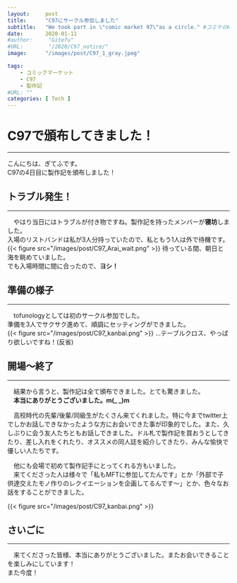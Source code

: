 ```yaml
---
layout:     post
title:      "C97にサークル参加しました"
subtitle:   "We took part in \"comic market 97\"as a circle." #コミケのHP上だとサークルはcircleだったのでそのまま
date:       2020-01-11
#author:     "Gitefu"
#URL:        "/2020/C97_notice/"
image:      "/images/post/C97_1_gray.jpeg"

tags:
    - コミックマーケット
    - C97
    - 製作記
#URL: ""
categories: [ Tech ]
---
```


# C97で頒布してきました！
*****
こんにちは、ぎてふです。<br>
C97の4日目に製作記を頒布しました！<br>


## トラブル発生！
*****
　やはり当日にはトラブルが付き物ですね。製作記を持ったメンバーが**寝坊**しました。<br>
入場のリストバンドは私が3人分持っていたので、私ともう1人は外で待機です。
{{< figure src="/images/post/C97_Arai_wait.png" >}}
待っている間、朝日と海を眺めていました。<br>
でも入場時間に間に合ったので、**ヨシ！**<br>


## 準備の様子
*****
　tofunologyとしては初のサークル参加でした。<br>
準備を3人でサクサク進めて、順調にセッティングができました。<br>
{{< figure src="/images/post/C97_kanbai.png" >}}
...テーブルクロス、やっぱり欲しいですね！(反省)<br>

## 開場〜終了
*****
　結果から言うと、製作記は全て頒布できました。とても驚きました。<br>
　**本当にありがとうございました。m(_ _)m**<br>

　高校時代の先輩/後輩/同級生がたくさん来てくれました。特に今までtwitter上でしかお話しできなかったような方にお会いできた事が印象的でした。また、久しぶりに会う友人たちともお話しできました。ドル札で製作記を買おうとしてきたり、差し入れをくれたり、オススメの同人誌を紹介してきたり、みんな愉快で優しい人たちです。<br>

　他にも会場で初めて製作記手にとってくれる方もいました。<br>
　来てくださった人は様々で「私もMFTに参加してたんです」とか「外部で子供達交えたモノ作りのレクイエーションを企画してるんです〜」とか、色々なお話をすることができました。<br>

{{< figure src="/images/post/C97_kanbai.png" >}} <!-- あと1冊の写真に -->


## さいごに
*****
　来てくださった皆様、本当にありがとうございました。またお会いできることを楽しみにしています！<br>
また今度！
